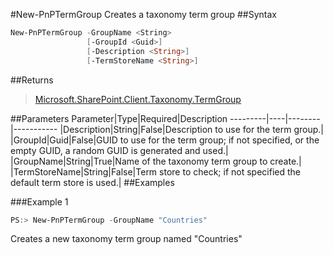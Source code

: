 #New-PnPTermGroup
Creates a taxonomy term group
##Syntax
```powershell
New-PnPTermGroup -GroupName <String>
                 [-GroupId <Guid>]
                 [-Description <String>]
                 [-TermStoreName <String>]
```


##Returns
>[Microsoft.SharePoint.Client.Taxonomy.TermGroup](https://msdn.microsoft.com/en-us/library/microsoft.sharepoint.client.taxonomy.termgroup.aspx)

##Parameters
Parameter|Type|Required|Description
---------|----|--------|-----------
|Description|String|False|Description to use for the term group.|
|GroupId|Guid|False|GUID to use for the term group; if not specified, or the empty GUID, a random GUID is generated and used.|
|GroupName|String|True|Name of the taxonomy term group to create.|
|TermStoreName|String|False|Term store to check; if not specified the default term store is used.|
##Examples

###Example 1
```powershell
PS:> New-PnPTermGroup -GroupName "Countries"
```
Creates a new taxonomy term group named "Countries"
